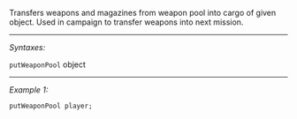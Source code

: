 Transfers weapons and magazines from weapon pool into cargo of given object. Used in campaign to transfer weapons into next mission.


---
*Syntaxes:*

`putWeaponPool` object

---
*Example 1:*

```sqf
putWeaponPool player;
```